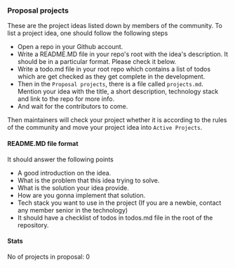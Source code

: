 ### Proposal projects

These are the project ideas listed down by members of the community.
To list a project idea, one should follow the following steps

-   Open a repo in your Github account.
-   Write a README.MD file in your repo's root with the idea's description. It should be in a particular format. Please check it below.
-   Write a todo.md file in your root repo which contains a list of todos which are get checked as they get complete in the development.
-   Then in the `Proposal projects`, there is a file called `projects.md`. Mention your idea with the title, a short description, technology stack and link to the repo for more info.
-   And wait for the contributors to come.

Then maintainers will check your project whether it is according to the rules of the community and move your project idea into `Active Projects`.

#### README.MD file format

It should answer the following points

-   A good introduction on the idea.
-   What is the problem that this idea trying to solve.
-   What is the solution your idea provide.
-   How are you gonna implement that solution.
-   Tech stack you want to use in the project (If you are a newbie, contact any member senior in the technology)
-   It should have a checklist of todos in todos.md file in the root of the repository.

#### Stats

No of projects in proposal: 0
